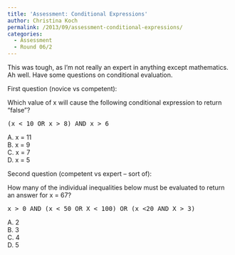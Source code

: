 ```yaml
---
title: 'Assessment: Conditional Expressions'
author: Christina Koch
permalink: /2013/09/assessment-conditional-expressions/
categories:
  - Assessment
  - Round 06/2
---
```

This was tough, as I&#8217;m not really an expert in anything except mathematics. Ah well. Have some questions on conditional evaluation. 

First question (novice vs competent):

Which value of x will cause the following conditional expression to return &#8220;false&#8221;?

<pre>(x &lt; 10 OR x > 8) AND x > 6</pre>

A. x = 11  
B. x = 9  
C. x = 7  
D. x = 5

Second question (competent vs expert &#8211; sort of):

How many of the individual inequalities below must be evaluated to return an answer for x = 67?

<pre>x > 0 AND (x &lt; 50 OR X &lt; 100) OR (x &lt;20 AND X > 3)</pre>

A. 2  
B. 3  
C. 4  
D. 5
